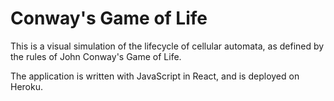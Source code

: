 # Conway's Game of Life

This is a visual simulation of the lifecycle of cellular automata, as defined by the rules of John Conway's Game of Life.

The application is written with JavaScript in React, and is deployed on Heroku.